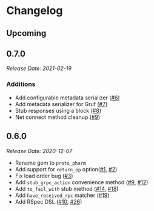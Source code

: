 # Changelog

## Upcoming

## 0.7.0
*Release Date: 2021-02-19*

### Additions
- Add configurable metadata serializer ([#6](https://github.com/Freshly/proto_pharm/pull/6))
- Add metadata serializer for Gruf ([#7](https://github.com/Freshly/proto_pharm/pull/7))
- Stub responses using a block ([#8](https://github.com/Freshly/proto_pharm/pull/8))
- Net connect method cleanup ([#9](https://github.com/Freshly/proto_pharm/pull/9))

## 0.6.0
*Release Date: 2020-12-07*

- Rename gem to `proto_pharm`
- Add support for `return_op` option([#1](https://github.com/Freshly/proto_pharm_old/pull/1), [#2](https://github.com/Freshly/proto_pharm_old/pull/2))
- Fix load order bug ([#3](https://github.com/Freshly/proto_pharm_old/pull/3))
- Add `stub_grpc_action` convenience method ([#9](https://github.com/Freshly/proto_pharm_old/pull/9), [#12](https://github.com/Freshly/proto_pharm_old/pull/12))
- Add `to_fail_with` stub method ([#14](https://github.com/Freshly/proto_pharm_old/pull/14), [#18](https://github.com/Freshly/proto_pharm_old/pull/18))
- Add `have_received_rpc` matcher ([#19](https://github.com/Freshly/proto_pharm_old/pull/19))
- Add RSpec DSL ([#10](https://github.com/Freshly/proto_pharm_old/pull/10), [#26](https://github.com/Freshly/proto_pharm_old/pull/26))
